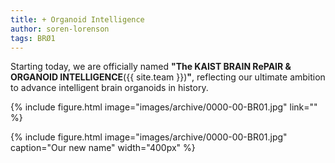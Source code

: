 ```yaml
---
title: + Organoid Intelligence
author: soren-lorenson
tags: BRØ1
---
```


Starting today, we are officially named <strong>"The KAIST BRAIN RePAIR & ORGANOID INTELLIGENCE</strong>({{ site.team }})<strong>"</strong>, reflecting our ultimate ambition to advance intelligent brain organoids in history.

{% include figure.html image="images/archive/0000-00-BR01.jpg" link="" %}

{% include figure.html image="images/archive/0000-00-BR01.jpg" caption="Our new name" width="400px" %}

